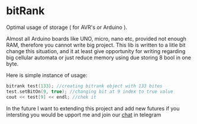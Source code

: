# bitRank
Optimal usage of storage ( for AVR's or Arduino ).

Almost all Arduino boards like UNO, micro, nano etc, provided not enough RAM, therefore you cannot write big project. This lib is written to a litle bit change this situation, and it at least give opportunity for writing regarding big cellular automata or just reduce memory using due storing 8 bool in one byte. 

Here is simple instance of usage:

```c++
bitrank test(133); //creating bitrank object with 133 bites 
test.setBitOn(9, true); //changing bit at 9 index to true value
cout << test[9] << endl; //chek it

```

In the future I want to extending this project and add new futures if you intersting you would be upport me and join our [chat]( https://t.me/fulcanellydev) in telegram 
